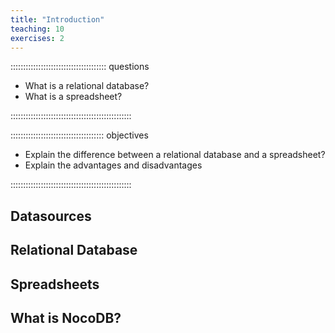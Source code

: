 ```yaml
---
title: "Introduction"
teaching: 10
exercises: 2
---
```


:::::::::::::::::::::::::::::::::::::: questions 

- What is a relational database?
- What is a spreadsheet?

::::::::::::::::::::::::::::::::::::::::::::::::

::::::::::::::::::::::::::::::::::::: objectives

- Explain the difference between a relational database and a spreadsheet?
- Explain the advantages and disadvantages

::::::::::::::::::::::::::::::::::::::::::::::::

## Datasources




## Relational Database




## Spreadsheets




## What is NocoDB?
